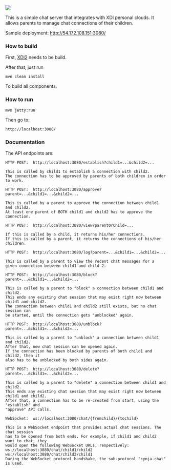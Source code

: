 <img src="http://neustarpc.github.com/neustar-clouds/images/logo.png"><br>

This is a simple chat server that integrates with XDI personal clouds.
It allows parents to manage chat connections of their children.

Sample deployment: http://54.172.108.151:3080/

### How to build

First, [XDI2](http://github.com/projectdanube/xdi2) needs to be build.

After that, just run

    mvn clean install

To build all components.

### How to run

	mvn jetty:run

Then go to:

	http://localhost:3080/

### Documentation

The API endpoints are:

	HTTP POST:  http://localhost:3080/establish?child1=...&child2=...
	
	This is called by child1 to establish a connection with child2.
	The connection has to be approved by parents of both children in order to work.
	
	HTTP POST:  http://localhost:3080/approve?parent=...&child1=...&child2=...
	
	This is called by a parent to approve the connection between child1 and child2.
	At least one parent of BOTH child1 and child2 has to approve the connection.
	
	HTTP POST:  http://localhost:3080/view?parentOrChild=...
	
	If this is called by a child, it returns his/her connections.
	If this is called by a parent, it returns the connections of his/her children.
	
	HTTP POST:  http://localhost:3080/log?parent=...&child1=...&child2=...
	
	This is called by a parent to view the recent chat messages for a given connection between child1 and child 2.
	
	HTTP POST:  http://localhost:3080/block?parent=...&child1=...&child2=...
	
	This is called by a parent to "block" a connection between child1 and child2.
	This ends any existing chat session that may exist right now between child1 and child2.
	The connection between child1 and child2 still exists, but no chat session can
	be started, until the connection gets "unblocked" again.

	HTTP POST:  http://localhost:3080/unblock?parent=...&child1=...&child2=...
	
	This is called by a parent to "unblock" a connection between child1 and child2.
	After that, new chat session can be opened again.
	If the connection has been blocked by parents of both child1 and child2, then it
	also has to be unblocked by both sides again.

	HTTP POST:  http://localhost:3080/delete?parent=...&child1=...&child2=...
	
	This is called by a parent to "delete" a connection between child1 and child2.
	This ends any existing chat session that may exist right now between child1 and child2.
	After that, a connection has to be re-created from start, using the "establish" and
	"approve" API calls.

	WebSocket:  ws://localhost:3080/chat/{fromchild}/{tochild}
	
	This is a WebSocket endpoint that provides actual chat sessions. The chat session
	has to be opened from both ends. For example, if child1 and child2 want to chat, they
	would open the following WebSocket URLs, respectively:
	ws://localhost:3080/chat/child1/child2
	ws://localhost:3080/chat/child2/child1
	During the WebSocket protocol handshake, the sub-protocol "cynja-chat" is used.
